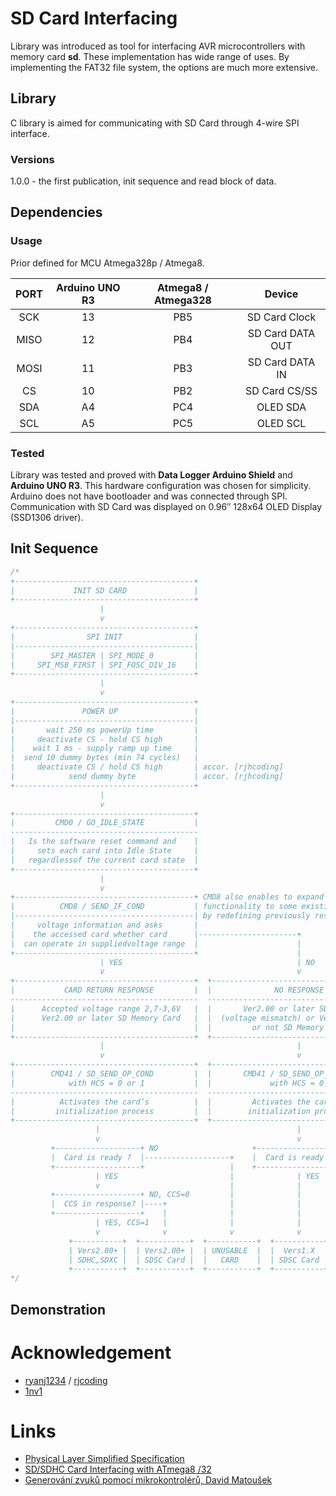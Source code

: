 # SD Card Interfacing

Library was introduced as tool for interfacing AVR microcontrollers with memory card **sd**. These implementation has wide range of uses. By implementing the FAT32 file system, the options are much more extensive.

## Library

C library is aimed for communicating with SD Card through 4-wire SPI interface.

### Versions

1.0.0 - the first publication, init sequence and read block of data.

## Dependencies

### Usage

Prior defined for MCU Atmega328p / Atmega8.

| PORT | Arduino UNO R3 | Atmega8 / Atmega328 |      Device      |
| :--: | :------------: | :-----------------: | :--------------: |
| SCK  |       13       |         PB5         |  SD Card Clock   |
| MISO |       12       |         PB4         | SD Card DATA OUT |
| MOSI |       11       |         PB3         | SD Card DATA IN  |
|  CS  |       10       |         PB2         |  SD Card CS/SS   |
| SDA  |       A4       |         PC4         |     OLED SDA     |
| SCL  |       A5       |         PC5         |     OLED SCL     |

### Tested

Library was tested and proved with **Data Logger Arduino Shield** and **Arduino UNO R3**. This hardware configuration was chosen for simplicity. Arduino does not have bootloader and was connected through SPI. Communication with SD Card was displayed on 0.96″ 128x64 OLED Display (SSD1306 driver).

## Init Sequence

```c
/*
+----------------------------------------+
|             INIT SD CARD               |
+----------------------------------------+
                    |
                    v
+----------------------------------------+
|                SPI INIT                |
|----------------------------------------|
|        SPI_MASTER | SPI_MODE_0         |
|     SPI_MSB_FIRST | SPI_FOSC_DIV_16    |
+----------------------------------------+
                    |
                    v
+----------------------------------------+
|               POWER UP                 |
|----------------------------------------|
|       wait 250 ms powerUp time         |
|     deactivate CS - hold CS high       |
|    wait 1 ms - supply ramp up time     |
|  send 10 dummy bytes (min 74 cycles)   |
|     deactivate CS / hold CS high       | accor. [rjhcoding]
|            send dummy byte             | accor. [rjhcoding]
+----------------------------------------+
                    |
                    v
+----------------------------------------+
|         CMD0 / GO_IDLE_STATE           |
------------------------------------------
|   Is the software reset command and    |
|     sets each card into Idle State     |
|   regardlessof the current card state  |
+----------------------------------------+
                    |
                    v
+----------------------------------------+ CMD8 also enables to expand new
|          CMD8 / SEND_IF_COND           | functionality to some existing commands
|----------------------------------------| by redefining previously reserved bits
|     voltage information and asks       |
|    the accessed card whether card      |----------------------+
|  can operate in suppliedvoltage range  |                      |
+----------------------------------------+                      |
                    | YES                                       | NO
                    v                                           v
+----------------------------------------+  +----------------------------------------+
|           CARD RETURN RESPONSE         |  |              NO RESPONSE               |
------------------------------------------  ------------------------------------------
|      Accepted voltage range 2,7-3,6V   |  |       Ver2.00 or later SD Card         |
|      Ver2.00 or later SD Memory Card   |  |  (voltage mismatch) or Ver1.X SD Card  |
|                                        |  |         or not SD Memory Card          |
+----------------------------------------+  +----------------------------------------+
                    |                                           |
                    v                                           v
+----------------------------------------+  +----------------------------------------+
|        CMD41 / SD_SEND_OP_COND         |  |       CMD41 / SD_SEND_OP_COND /        |
|            with HCS = 0 or 1           |  |             with HCS = 0               |
------------------------------------------  ------------------------------------------
|          Activates the card’s          |  |         Activates the card’s           |
|         initialization process         |  |        initialization process          |
+----------------------------------------+  +----------------------------------------+
                   |                                            |
                   v                                            v
         +-------------------+ NO                     +-------------------+ NO
         |  Card is ready ?  |-------------------+    |  Card is ready ?  |----+
         +-------------------+                   |    +-------------------+    |
                   | YES                         |              | YES          |
                   v                             |              |              |
         +-------------------+ NO, CCS=0         |              |              |
         |  CCS in response? |----+              |              |              |
         +-------------------+    |              |              |              |
                   | YES, CCS=1   |              |              |              |
                   v              v              v              v              v
             +-----------+  +-----------+  +-----------+  +-----------+  +-----------+
             | Vers2.00+ |  | Vers2.00+ |  | UNUSABLE  |  |  Vers1.X  |  | UNUSABLE  |
             | SDHC,SDXC |  | SDSC Card |  |   CARD    |  | SDSC Card |  |   CARD    |
             +-----------+  +-----------+  +-----------+  +-----------+  +-----------+
*/
```

## Demonstration

# Acknowledgement

- [ryanj1234](https://github.com/ryanj1234) / [rjcoding](http://www.rjhcoding.com/avrc-sd-interface-1.php)
- [1nv1](https://github.com/1nv1/ulibSD/tree/master)

# Links

- [Physical Layer Simplified Specification](https://www.sdcard.org/downloads/pls/)
- [SD/SDHC Card Interfacing with ATmega8 /32](https://www.dharmanitech.com/2009/01/sd-card-interfacing-with-atmega8-fat32.html)
- [Generování zvuků pomocí mikrokontrolérů, David Matoušek](https://www.preskoly.sk/p/370712-generovani-zvuku-pomoci-mikrokontroleru/)
